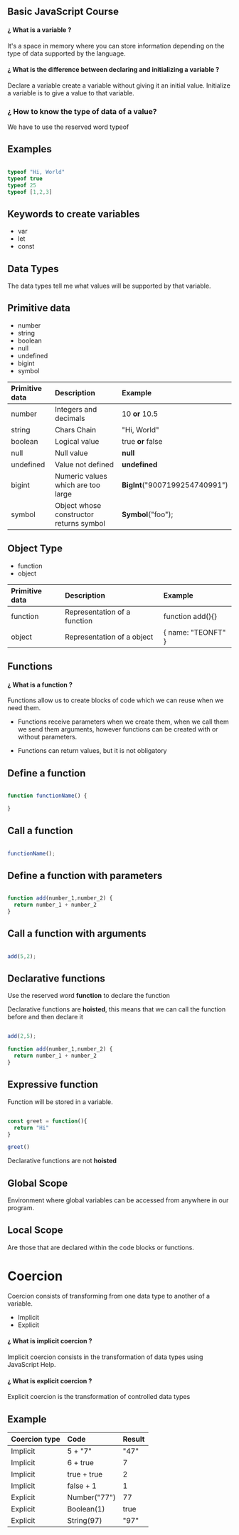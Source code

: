 ## Basic JavaScript Course

#### ¿ What is a variable ?

It's a space in memory where you can store information depending on the type of data supported by the language.

#### ¿ What is the difference between declaring and initializing a variable ? 

Declare a variable create a variable without giving it an initial value.
Initialize a variable is to give a value to that variable.

### ¿ How to know the type of data of a value?

We have to use the reserved word typeof

## Examples

```javascript

typeof "Hi, World"
typeof true
typeof 25
typeof [1,2,3]

```


## Keywords to create variables

- var
- let
- const

## Data Types 

The data types tell me what values will be supported by that variable.

## Primitive data

- number 
- string
- boolean
- null
- undefined
- bigint
- symbol

| Primitive data |  Description  | Example |
| :-------- | :--------------------- | :------------------------------------------ |
| number    | Integers and decimals  | 10 **or** 10.5                              |
| string    | Chars Chain            | "Hi, World"                                 |
| boolean   | Logical value          | true **or** false                           |
| null      | Null value             | **null**                                    | 
| undefined | Value not defined      | **undefined**                               |
| bigint    | Numeric values which are too large  | **BigInt**("9007199254740991") |
| symbol    | Object whose constructor returns symbol | **Symbol**("foo");         |

## Object Type

- function
- object

| Primitive data |  Description  | Example |
| :-------- | :--------------------------- | :------------------------------------ |
| function  | Representation of a function | function add(){}                      |
| object    | Representation of a object   | { name: "TEONFT" }                    |

## Functions 

#### ¿ What is a function ?

Functions allow us to create blocks of code which we can reuse when we need them. 

- Functions receive parameters when we create them, when we call them we send them arguments, however functions can be created with or without parameters.

- Functions can return values, but it is not obligatory


## Define a function 

```javascript

function functionName() {

}

```

## Call a function 

```javascript

functionName();

```

## Define a function with parameters

```javascript

function add(number_1,number_2) {
  return number_1 + number_2
}

```

## Call a function with arguments

```javascript

add(5,2);

```

## Declarative functions

Use the reserved word **function** to declare the function

Declarative functions are **hoisted**, this means that we can call the function before and then declare it

```javascript

add(2,5);

function add(number_1,number_2) {
  return number_1 + number_2
}

```

## Expressive function

Function will be stored in a variable.

```javascript

const greet = function(){
  return "Hi"
}

greet()

```

Declarative functions are  not **hoisted**

## Global Scope 

Environment where global variables can be accessed from anywhere in our program.

## Local Scope 

Are those that are declared within the code blocks or functions.

# Coercion

Coercion consists of transforming from one data type to another of a variable.

- Implicit
- Explicit

#### ¿ What is implicit coercion ?

Implicit coercion consists in the transformation of data types using JavaScript Help.

#### ¿ What is explicit coercion ?

Explicit coercion is the transformation of controlled data types

## Example

| Coercion type |  Code    | Result   |
| :-------- | :---------   | :------- |
| Implicit  | 5 + "7"      |  "47"    |
| Implicit  | 6 + true     |  7       |
| Implicit  | true + true  |  2       |
| Implicit  | false + 1    |  1       |
| Explicit  | Number("77") |  77      |
| Explicit  | Boolean(1)   |  true    |
| Explicit  | String(97)   |  "97"    |
